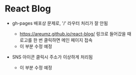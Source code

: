 # React Blog
* gh-pages 배포상 문제로, '/' 라우터 처리가 잘 안됨   
  * https://areumz.github.io/react-blog/ 링크로 들어갔을 때   
    로고를 한 번 클릭하면 메인 페이지 접속
  * 이 부분 수정 예정

* SNS 아이콘 클릭시 주소가 이상하게 처리됨
  * 이 부분 수정 예정
